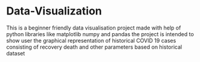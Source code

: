 # Data-Visualization
This is a beginner friendly data visualisation project made with help of python libraries like matplotlib numpy and pandas the project is intended to show user the graphical representation of historical COVID 19 cases consisting of recovery death and other parameters based on historical dataset 
